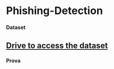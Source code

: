 # Phishing-Detection

#### Dataset
[Drive to access the dataset](https://drive.google.com/drive/folders/1c9DyVQxPiy-UAeIjxLMD3HzRGTRyrtiW)
---
#### Prova
